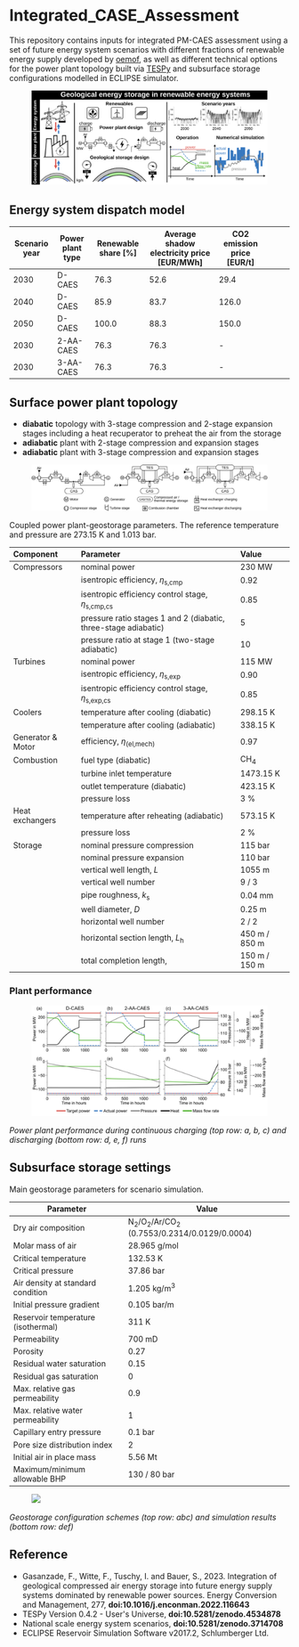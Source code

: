 # Integrated_CASE_Assessment

This repository contains inputs for integrated PM-CAES assessment using a set of future energy system scenarios with different fractions of renewable energy supply developed by [oemof](https://github.com/znes/angus-scenarios), as well as different technical options for the power plant topology built via [TESPy](https://github.com/oemof/tespy) and subsurface storage configurations modelled in ECLIPSE simulator.
<figure>
<img src="./figures/graphical-abstract_light.svg" class="align-center" />
</figure>

## Energy system dispatch model

| Scenario year      | Power plant type |  Renewable share [%]     |  Average shadow electricity price [EUR/MWh] |  CO2 emission price [EUR/t]    |   |   |   |
|--------------------|------------------|--------------------------|---------------------------------------------|--------------------------------|---|---|---|
| 2030               |  D-CAES          |     76.3                 |          52.6                               |         29.4                   |   |   |   |
| 2040               |  D-CAES          |     85.9                 |          83.7                               |         126.0                  |   |   |   |
| 2050               |  D-CAES          |     100.0                |         88.3                                |          150.0                 |   |   |   |
| 2030               |  2-AA-CAES       |     76.3                 |          76.3                               |           -                    |   |   |   |
| 2030               |  3-AA-CAES       |     76.3                 |          76.3                               |            -                   |   |   |   |


## Surface power plant topology

  - __diabatic__ topology with 3-stage compression and 2-stage expansion stages including a heat recuperator to preheat the air from the storage 
 - __adiabatic__ plant with 2-stage compression and expansion stages
  - __adiabatic__ plant with 3-stage compression and expansion stages




<figure>
<img src="./figures/power_plant_topologies.svg" class="align-center" />
</figure>


Coupled power plant-geostorage parameters. The reference temperature and pressure are 273.15 K and 1.013 bar.

| Component            | Parameter                 | Value |
|:---------------------|:--------------------------|:------|
| Compressors          | nominal power                                                        | 230 MW  |
|                      | isentropic efficiency, *η*<sub>s,cmp</sub>                         | 0.92   |
|                      | isentropic efficiency control stage, *η*<sub>s,cmp,cs</sub>        | 0.85   |
|                      | pressure ratio stages 1 and 2 (diabatic, three-stage adiabatic)      | 5    |
|                      | pressure ratio at stage 1 (two-stage adiabatic)                  | 10   |
| Turbines             | nominal power                                                    | 115 MW |
|                      | isentropic efficiency, *η*<sub>s,exp</sub>                     | 0.90     |
|                      | isentropic efficiency control stage, *η*<sub>s,exp,cs</sub>    | 0.85   |
| Coolers              | temperature after cooling (diabatic)                             | 298.15 K |
|                      | temperature after cooling (adiabatic)                            | 338.15 K     |
| Generator & Motor    | efficiency, *η*<sub>(el,mech)</sub>                              | 0.97   |
| Combustion           | fuel type (diabatic)                                             | CH<sub>4</sub>   |
|                      | turbine inlet temperature                                        | 1473.15 K   |
|                      | outlet temperature (diabatic)                                    | 423.15 K   |
|                      | pressure loss                                                    | 3 %    |
| Heat exchangers      | temperature after reheating (adiabatic)                          | 573.15 K |
|                      | pressure loss                                                    | 2 %     |
| Storage              | nominal pressure compression                                     | 115 bar   |
|                      | nominal pressure expansion                                       | 110 bar    |
|                      | vertical well length, *L*                                        | 1055 m     |
|                      | vertical well number                                             | 9 / 3     |
|                      | pipe roughness, *k*<sub>s</sub>                                  | 0.04 mm     |
|                      | well diameter, *D*                                              | 0.25 m     |
|                      | horizontal well number                                           | 2 / 2     |
|                      | horizontal section length, *L*<sub>h</sub>                       | 450 m / 850 m     |
|                      | total completion length,                                         | 150 m / 150 m     |



### Plant performance

<figure>
<img src="./figures/power_plant_performance_light.svg" class="align-center" />
</figure>

*Power plant performance during continuous charging (top row: a, b, c) and discharging (bottom row: d, e, f) runs*



## Subsurface storage settings

Main geostorage parameters for scenario simulation.

| Parameter     | Value                                                            |
|---------------|--------------------------------------------------------------------|
Dry air composition  |N<sub>2</sub>/O<sub>2</sub>/Ar/CO<sub>2</sub> (0.7553/0.2314/0.0129/0.0004)
Molar mass of air  |                                        28.965 g/mol
Critical temperature  |                                     132.53 K
Critical pressure  |                                        37.86 bar
Air density at standard condition  |                        1.205 kg/m<sup>3</sup>
Initial pressure gradient  |                                0.105 bar/m
Reservoir temperature (isothermal)  |                       311 K
Permeability  |                                             700 mD
Porosity  |                                                 0.27
Residual water saturation  |                                0.15
Residual gas saturation  |                                  0
Max. relative gas permeability  |                           0.9
Max. relative water permeability  |                         1
Capillary entry pressure  |                                 0.1 bar
Pore size distribution index  |                             2
Initial air in place mass  |                                5.56 Mt
Maximum/minimum allowable BHP  |                            130 / 80 bar

<figure>
<img src="./figures/geostorage_enhancements.svg" class="align-center" />
</figure>

*Geostorage configuration schemes (top row: abc) and simulation results (bottom row: def)*



## Reference
- Gasanzade, F., Witte, F., Tuschy, I. and Bauer, S., 2023. Integration of geological compressed air energy storage into future energy supply systems dominated by renewable power sources. Energy Conversion and Management, 277, __doi:10.1016/j.enconman.2022.116643__ 
- TESPy Version 0.4.2 - User's Universe, __doi:10.5281/zenodo.4534878__
- National scale energy system scenarios, __doi:10.5281/zenodo.3714708__
- ECLIPSE Reservoir Simulation Software v2017.2, Schlumberger Ltd.
